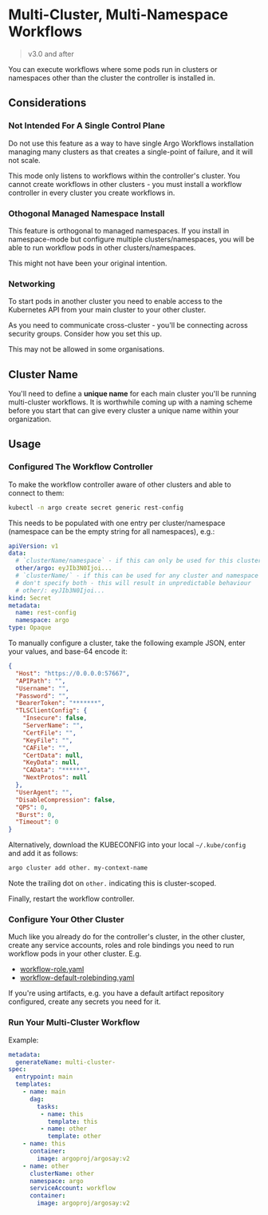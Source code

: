 # Multi-Cluster, Multi-Namespace Workflows

> v3.0 and after

You can execute workflows where some pods run in clusters or namespaces other than the cluster the controller is installed in.

## Considerations 

### Not Intended For A Single Control Plane

Do not use this feature as a way to have single Argo Workflows installation managing many clusters as that creates a single-point of failure, and it will not scale. 

This mode only listens to workflows within the controller's cluster. You cannot create workflows in other clusters - you must install a workflow controller in every cluster you create workflows in.

### Othogonal Managed Namespace Install

This feature is orthogonal to managed namespaces. If you install in namespace-mode but configure multiple clusters/namespaces, you will be able to run workflow pods in other clusters/namespaces.

This might not have been your original intention.

### Networking

To start pods in another cluster you need to enable access to the Kubernetes API from your main cluster to your other cluster.

As you need to communicate cross-cluster - you'll be connecting across security groups. Consider how you set this up. 

This may not be allowed in some organisations.

## Cluster Name

You'll need to define a **unique name** for each main cluster you'll be running multi-cluster workflows. It is worthwhile coming up with a naming scheme before you start that can give every cluster a unique name within your organization.  

## Usage

### Configured The Workflow Controller 

To make the workflow controller aware of other clusters and able to connect to them:

```bash
kubectl -n argo create secret generic rest-config
```

This needs to be populated with one entry per cluster/namespace (namespace can be the empty string for all namespaces), e.g.:

```yaml
apiVersion: v1
data:
  # `clusterName/namespace` - if this can only be used for this cluster and namespace (i.e. has Role and RoleBinding)
  other/argo: eyJIb3N0Ijoi...
  # `clusterName/` - if this can be used for any cluster and namespace (i.e. has ClusterRole and ClusterRoleBinding)
  # don't specify both - this will result in unpredictable behaviour
  # other/: eyJIb3N0Ijoi...
kind: Secret
metadata:
  name: rest-config
  namespace: argo
type: Opaque
```


To manually configure a cluster, take the following example JSON, enter your values, and base-64 encode it:

```json
{
  "Host": "https://0.0.0.0:57667",
  "APIPath": "",
  "Username": "",
  "Password": "",
  "BearerToken": "*******",
  "TLSClientConfig": {
    "Insecure": false,
    "ServerName": "",
    "CertFile": "",
    "KeyFile": "",
    "CAFile": "",
    "CertData": null,
    "KeyData": null,
    "CAData": "******",
    "NextProtos": null
  },
  "UserAgent": "",
  "DisableCompression": false,
  "QPS": 0,
  "Burst": 0,
  "Timeout": 0
}
```

Alternatively, download the KUBECONFIG into your local `~/.kube/config` and add it as follows:

```bash
argo cluster add other. my-context-name 
```

Note the trailing dot on `other.` indicating this is cluster-scoped.

Finally, restart the workflow controller.

### Configure Your Other Cluster

Much like you already do for the controller's cluster, in the other cluster, create any service accounts, roles and role bindings you need to run workflow pods in your other cluster. E.g.

* [workflow-role.yaml](manifests/quick-start/base/workflow-role.yaml)
* [workflow-default-rolebinding.yaml](manifests/quick-start/base/workflow-default-rolebinding.yaml)

If you're using artifacts, e.g. you have a default artifact repository configured, create any secrets you need for it. 

### Run Your Multi-Cluster Workflow

Example:

```yaml
metadata:
  generateName: multi-cluster-
spec:
  entrypoint: main
  templates:
    - name: main
      dag:
        tasks:
         - name: this
           template: this
         - name: other
           template: other
    - name: this
      container:
        image: argoproj/argosay:v2
    - name: other
      clusterName: other
      namespace: argo
      serviceAccount: workflow
      container:
        image: argoproj/argosay:v2
```